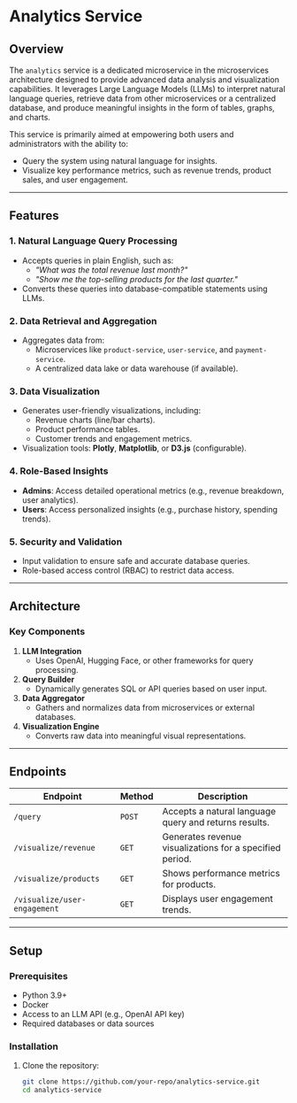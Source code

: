 # **Analytics Service**

## **Overview**
The `analytics` service is a dedicated microservice in the microservices architecture designed to provide advanced data analysis and visualization capabilities. It leverages Large Language Models (LLMs) to interpret natural language queries, retrieve data from other microservices or a centralized database, and produce meaningful insights in the form of tables, graphs, and charts.

This service is primarily aimed at empowering both users and administrators with the ability to:
- Query the system using natural language for insights.
- Visualize key performance metrics, such as revenue trends, product sales, and user engagement.

---

## **Features**
### **1. Natural Language Query Processing**
- Accepts queries in plain English, such as:
  - *"What was the total revenue last month?"*
  - *"Show me the top-selling products for the last quarter."*
- Converts these queries into database-compatible statements using LLMs.

### **2. Data Retrieval and Aggregation**
- Aggregates data from:
  - Microservices like `product-service`, `user-service`, and `payment-service`.
  - A centralized data lake or data warehouse (if available).

### **3. Data Visualization**
- Generates user-friendly visualizations, including:
  - Revenue charts (line/bar charts).
  - Product performance tables.
  - Customer trends and engagement metrics.
- Visualization tools: **Plotly**, **Matplotlib**, or **D3.js** (configurable).

### **4. Role-Based Insights**
- **Admins**: Access detailed operational metrics (e.g., revenue breakdown, user analytics).
- **Users**: Access personalized insights (e.g., purchase history, spending trends).

### **5. Security and Validation**
- Input validation to ensure safe and accurate database queries.
- Role-based access control (RBAC) to restrict data access.

---

## **Architecture**
### **Key Components**
1. **LLM Integration**
   - Uses OpenAI, Hugging Face, or other frameworks for query processing.
2. **Query Builder**
   - Dynamically generates SQL or API queries based on user input.
3. **Data Aggregator**
   - Gathers and normalizes data from microservices or external databases.
4. **Visualization Engine**
   - Converts raw data into meaningful visual representations.

---

## **Endpoints**
| **Endpoint**               | **Method** | **Description**                                           |
|-----------------------------|------------|-----------------------------------------------------------|
| `/query`                   | `POST`     | Accepts a natural language query and returns results.      |
| `/visualize/revenue`       | `GET`      | Generates revenue visualizations for a specified period.   |
| `/visualize/products`      | `GET`      | Shows performance metrics for products.                   |
| `/visualize/user-engagement` | `GET`    | Displays user engagement trends.                          |

---

## **Setup**
### **Prerequisites**
- Python 3.9+
- Docker
- Access to an LLM API (e.g., OpenAI API key)
- Required databases or data sources

### **Installation**
1. Clone the repository:
   ```bash
   git clone https://github.com/your-repo/analytics-service.git
   cd analytics-service
